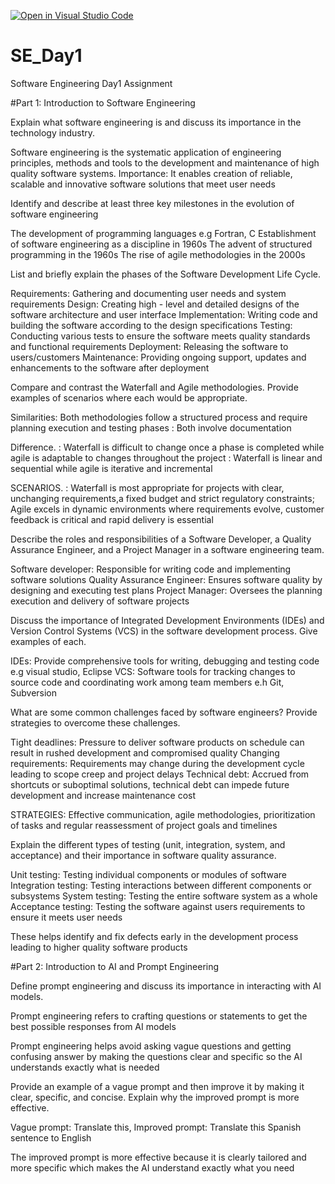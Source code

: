 [![Open in Visual Studio Code](https://classroom.github.com/assets/open-in-vscode-2e0aaae1b6195c2367325f4f02e2d04e9abb55f0b24a779b69b11b9e10269abc.svg)](https://classroom.github.com/online_ide?assignment_repo_id=15567627&assignment_repo_type=AssignmentRepo)
# SE_Day1
Software Engineering Day1 Assignment

#Part 1: Introduction to Software Engineering

Explain what software engineering is and discuss its importance in the technology industry.

Software engineering is the systematic application of engineering principles, methods and tools to the development and maintenance of high quality software systems.
Importance: It enables creation of reliable, scalable and innovative software solutions that meet user needs

Identify and describe at least three key milestones in the evolution of software engineering

The development of programming languages e.g Fortran, C
Establishment of software engineering as a discipline in 1960s
The advent of structured programming in the 1960s
The rise of agile methodologies in the 2000s


List and briefly explain the phases of the Software Development Life Cycle.

Requirements: Gathering and documenting user needs and system requirements 
Design: Creating high - level and detailed designs of the software architecture and user interface 
Implementation: Writing code and building the software according to the design specifications
Testing: Conducting various tests to ensure the software meets quality standards and functional requirements 
Deployment: Releasing the software to users/customers 
Maintenance: Providing ongoing support, updates and enhancements to the software after deployment 


Compare and contrast the Waterfall and Agile methodologies. Provide examples of scenarios where each would be appropriate.

Similarities: Both methodologies follow a structured process and require planning execution and testing phases 
            : Both involve documentation 

Difference. : Waterfall is difficult to change once a phase is completed while agile is adaptable to changes throughout the project 
            : Waterfall is linear and sequential while agile is iterative and incremental 

SCENARIOS.  : Waterfall is most appropriate for projects with clear, unchanging requirements,a fixed budget and strict regulatory constraints; Agile excels in dynamic environments where requirements evolve, customer feedback is critical and rapid delivery is essential 

Describe the roles and responsibilities of a Software Developer, a Quality Assurance Engineer, and a Project Manager in a software engineering team.

Software developer: Responsible for writing code and implementing software solutions 
Quality Assurance Engineer: Ensures software quality by designing and executing test plans
Project Manager: Oversees the planning execution and delivery of software projects 


Discuss the importance of Integrated Development Environments (IDEs) and Version Control Systems (VCS) in the software development process. Give examples of each.

IDEs: Provide comprehensive tools for writing, debugging and testing code e.g visual studio, Eclipse 
VCS: Software tools for tracking changes to source code and coordinating work among team members e.h Git, Subversion 


What are some common challenges faced by software engineers? Provide strategies to overcome these challenges.

Tight deadlines: Pressure to deliver software products on schedule can result in rushed development and compromised quality 
Changing requirements: Requirements may change during the development cycle leading to scope creep and project delays 
Technical debt: Accrued from shortcuts or suboptimal solutions, technical debt can impede future development and increase maintenance cost 

STRATEGIES: Effective communication, agile methodologies, prioritization of tasks and regular reassessment of project goals and timelines 


Explain the different types of testing (unit, integration, system, and acceptance) and their importance in software quality assurance.

Unit testing: Testing individual components or modules of software 
Integration testing: Testing interactions between different components or subsystems 
System testing: Testing the entire software system as a whole 
Acceptance testing: Testing the software against users requirements to ensure it meets user needs 


These helps identify and fix defects early in the development process leading to higher quality software products 

#Part 2: Introduction to AI and Prompt Engineering


Define prompt engineering and discuss its importance in interacting with AI models.

Prompt engineering refers to crafting questions or statements to get the best possible responses from AI models 

Prompt engineering helps avoid asking vague questions and getting confusing answer by making the questions clear and specific so the AI understands exactly what is needed 

Provide an example of a vague prompt and then improve it by making it clear, specific, and concise. Explain why the improved prompt is more effective.

Vague prompt: Translate this,
Improved prompt: Translate this Spanish sentence to English 

The improved prompt is more effective because it is clearly tailored and more specific which makes the AI understand exactly what you need 